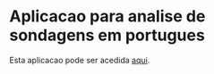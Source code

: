 # Aplicacao para analise de sondagens em portugues

Esta aplicacao pode ser acedida [aqui](https://zegui7.shinyapps.io/B-A-BA-Sondagens/).
